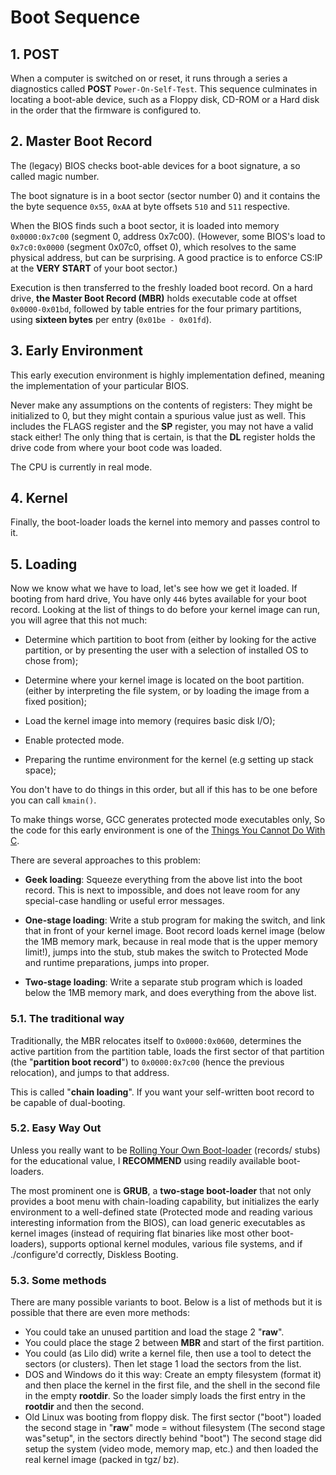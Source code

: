 # Boot Sequence

## 1. POST

When a computer is switched on or reset, it runs through a series a diagnostics called **POST** `Power-On-Self-Test`. This sequence culminates in locating a boot-able device, such as a Floppy disk, CD-ROM or a Hard disk in the order that the firmware is configured to.

## 2. Master Boot Record

The (legacy) BIOS checks boot-able devices for a boot signature, a so called magic number.

The boot signature is in a boot sector (sector number 0) and it contains the the byte sequence `0x55`, `0xAA` at byte offsets `510` and `511` respective.

When the BIOS finds such a boot sector, it is loaded into memory `0x0000:0x7c00` (segment 0, address 0x7c00). (However, some BIOS's load to `0x7c0:0x0000` (segment 0x07c0, offset 0), which resolves to the same physical address, but can be surprising. A good practice is to enforce CS:IP at the **VERY START** of your boot sector.)

Execution is then transferred to the freshly loaded boot record. On a hard drive, **the Master Boot Record (MBR)** holds executable code at offset `0x0000-0x01bd`, followed by table entries for the four primary partitions, using **sixteen bytes** per entry (`0x01be - 0x01fd`).

## 3. Early Environment

This early execution environment is highly implementation defined, meaning the implementation of your particular BIOS.

Never make any assumptions on the contents of registers: They might be initialized to 0, but they might contain a spurious value just as well. This includes the FLAGS register and the **SP** register, you may not have a valid stack either! The only thing that is certain, is that the **DL** register holds the drive code from where your boot code was loaded.

The CPU is currently in real mode.

## 4. Kernel
  
Finally, the boot-loader loads the kernel into memory and passes control to it.

## 5. Loading

Now we know what we have to load, let's see how we get it loaded. If booting from hard drive, You have only `446` bytes available for your boot record. Looking at the list of things to do before your kernel image can run, you will agree that this not much:

* Determine which partition to boot from (either by looking for the active partition, or by presenting the user with a selection of installed OS to chose from);

* Determine where your kernel image is located on the boot partition. (either by interpreting the file system, or by loading the image from a fixed position);

* Load the kernel image into memory (requires basic disk I/O);

* Enable protected mode.

* Preparing the runtime environment for the kernel (e.g setting up stack space);

You don't have to do things in this order, but all if this has to be one before you can call `kmain()`.

To make things worse, GCC generates protected mode executables only, So the code for this early environment is one of the [Things You Cannot Do With C](things_you_cannot_do_with_C.md).

There are several approaches to this problem:

* **Geek loading**: Squeeze everything from the above list into the boot record. This is next to impossible, and does not leave room for any special-case handling or useful error messages.

* **One-stage loading**: Write a stub program for making the switch, and link that in front of your kernel image. Boot record loads kernel image (below the 1MB memory mark, because in real mode that is the upper memory limit!), jumps into the stub, stub makes the switch to Protected Mode and runtime preparations, jumps into proper.

* **Two-stage loading**: Write a separate stub program which is loaded below the 1MB memory mark, and does everything from the above list.

### 5.1. The traditional way

Traditionally, the MBR relocates itself to `Ox0000:0x0600`, determines the active partition from the partition table, loads the first sector of that partition (the "**partition boot record**") to `0x0000:0x7c00` (hence the previous relocation), and jumps to that address.

This is called "**chain loading**". If you want your self-written boot record to be capable of dual-booting.

### 5.2. Easy Way Out

Unless you really want to be [Rolling Your Own Boot-loader](rolling_your_own_bootloader.md) (records/ stubs) for the educational value, I **RECOMMEND** using readily available boot-loaders.

The most prominent one is **GRUB**, a **two-stage boot-loader** that not only provides a boot menu with chain-loading capability, but initializes the early environment to a well-defined state (Protected mode and reading various interesting information from the BIOS), can load generic executables as kernel images (instead of requiring flat binaries like most other boot-loaders), supports optional kernel modules, various file systems, and if ./configure'd correctly, Diskless Booting.

### 5.3. Some methods

There are many possible variants to boot. Below is a list of methods but it is possible that there are even more methods:

* You could take an unused partition and load the stage 2 "**raw**".
* You could place the stage 2 between **MBR** and start of the first partition.
* You could (as Lilo did) write a kernel file, then use a tool to detect the sectors (or clusters). Then let stage 1 load the sectors from the list.
* DOS and Windows do it this way: Create an empty filesystem (format it) and then place the kernel in the first file, and the shell in the second file in the empty **rootdir**. So the loader simply loads the first entry in the **rootdir** and then the second.
* Old Linux was booting from floppy disk. The first sector ("boot") loaded the second stage in "**raw**" mode = without filesystem (The second stage was"setup", in the sectors directly behind "boot") The second stage did setup the system (video mode, memory map, etc.) and then loaded the real kernel image (packed in tgz/ bz).
